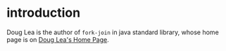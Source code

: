 # introduction

Doug Lea is the author of `fork-join` in java standard library, whose home page is on [Doug Lea's Home Page](http://gee.cs.oswego.edu/).